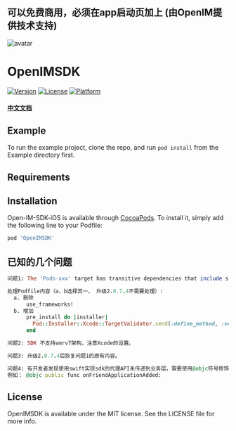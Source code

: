 
## 可以免费商用，必须在app启动页加上 (由OpenIM提供技术支持)
![avatar](https://openim-1253691595.cos.ap-nanjing.myqcloud.com/WechatIMG20.jpeg)
# OpenIMSDK

[![Version](https://img.shields.io/cocoapods/v/OpenIMSDK.svg?style=flat)](https://cocoapods.org/pods/OpenIMSDK)
[![License](https://img.shields.io/cocoapods/l/OpenIMSDK.svg?style=flat)](https://cocoapods.org/pods/OpenIMSDK)
[![Platform](https://img.shields.io/cocoapods/p/OpenIMSDK.svg?style=flat)](https://cocoapods.org/pods/OpenIMSDK)

#### [中文文档](https://doc.rentsoft.cn/#/ios_v2/sdk_integrate/development)

## Example

To run the example project, clone the repo, and run `pod install` from the Example directory first.

## Requirements

## Installation

Open-IM-SDK-iOS is available through [CocoaPods](https://cocoapods.org). To install
it, simply add the following line to your Podfile:

```ruby
pod 'OpenIMSDK'
```

## 已知的几个问题
```ruby
问题1: The 'Pods-xxx' target has transitive dependencies that include statically linked binaries: (xxx/Pods/OpenIMSDKCore/Framework/OpenIMCore.xcframework)

处理Podfile内容（a、b选择其一， 升级2.0.7.4不需要处理）:
  a. 删除
      use_frameworks!
  b. 增加 
      pre_install do |installer|
        Pod::Installer::Xcode::TargetValidator.send(:define_method, :verify_no_static_framework_transitive_dependencies) {}
      end
```

```ruby
问题2: SDK 不支持amrv7架构，注意Xcode的设置。
```

```ruby
问题3: 升级2.0.7.4后恢复问题1的原有内容。
```

```ruby
问题4: 有开发者发现使用swift实现sdk的代理API未传递到业务层，需要使用@objc符号修饰。
例如： @objc public func onFriendApplicationAdded:
```
## License

OpenIMSDK is available under the MIT license. See the LICENSE file for more info.
